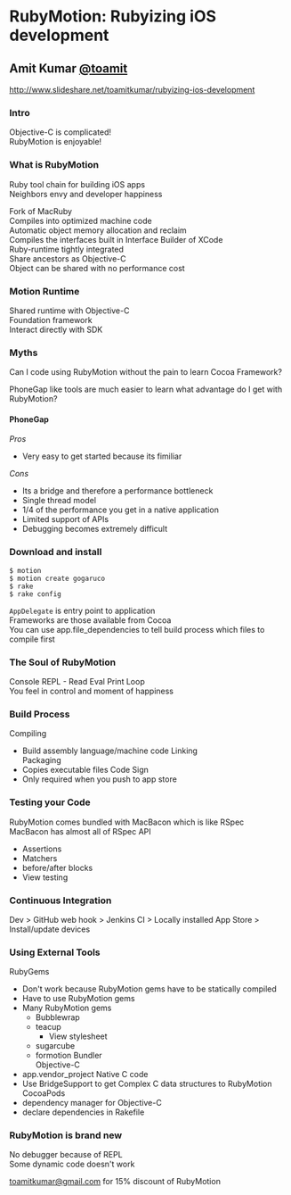 # RubyMotion: Rubyizing iOS development
## Amit Kumar [@toamit](https://twitter.com/toamit)

http://www.slideshare.net/toamitkumar/rubyizing-ios-development

### Intro
Objective-C is complicated!   
RubyMotion is enjoyable!   

### What is RubyMotion
Ruby tool chain for building iOS apps   
Neighbors envy and developer happiness

Fork of MacRuby   
Compiles into optimized machine code   
Automatic object memory allocation and reclaim   
Compiles the interfaces built in Interface Builder of XCode   
Ruby-runtime tightly integrated    
Share ancestors as Objective-C   
Object can be shared with no performance cost

### Motion Runtime
Shared runtime with Objective-C   
Foundation framework   
Interact directly with SDK   

### Myths
Can I code using RubyMotion without the pain to learn Cocoa Framework?

PhoneGap like tools are much easier to learn what advantage do I get with RubyMotion?   

#### PhoneGap
*Pros*
 * Very easy to get started because its fimiliar

*Cons*
 * Its a bridge and therefore a performance bottleneck
 * Single thread model
 * 1/4 of the performance you get in a native application
 * Limited support of APIs
 * Debugging becomes extremely difficult

### Download and install
`$ motion`   
`$ motion create gogaruco`   
`$ rake`   
`$ rake config`   

`AppDelegate` is entry point to application   
Frameworks are those available from Cocoa   
You can use app.file_dependencies to tell build process which files to compile first

### The Soul of RubyMotion
Console REPL - Read Eval Print Loop   
You feel in control and moment of happiness

### Build Process
Compiling   
 * Build assembly language/machine code
Linking   
Packaging   
 * Copies executable files
Code Sign
 * Only required when you push to app store

### Testing your Code
RubyMotion comes bundled with MacBacon which is like RSpec   
MacBacon has almost all of RSpec API
 * Assertions
 * Matchers
 * before/after blocks
 * View testing

### Continuous Integration
Dev > GitHub web hook > Jenkins CI > Locally installed App Store > Install/update devices

### Using External Tools
RubyGems   
 * Don't work because RubyMotion gems have to be statically compiled
 * Have to use RubyMotion gems
 * Many RubyMotion gems
     * Bubblewrap
     * teacup
       * View stylesheet
     * sugarcube
     * formotion
Bundler   
Objective-C   
 * app.vendor_project
Native C code   
 * Use BridgeSupport to get Complex C data structures to RubyMotion
CocoaPods   
 * dependency manager for Objective-C
 * declare dependencies in Rakefile

### RubyMotion is brand new
No debugger because of REPL   
Some dynamic code doesn't work   

toamitkumar@gmail.com for 15% discount of RubyMotion
















